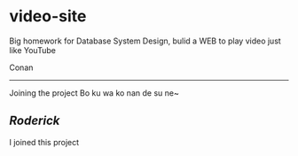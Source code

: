 # video-site
Big homework for Database System Design, bulid a WEB to play video just like YouTube


Conan
*************************************
Joining the project 
Bo ku wa ko nan de su ne~

*Roderick*
------------------------------------------------------------------------------------
I joined this project


